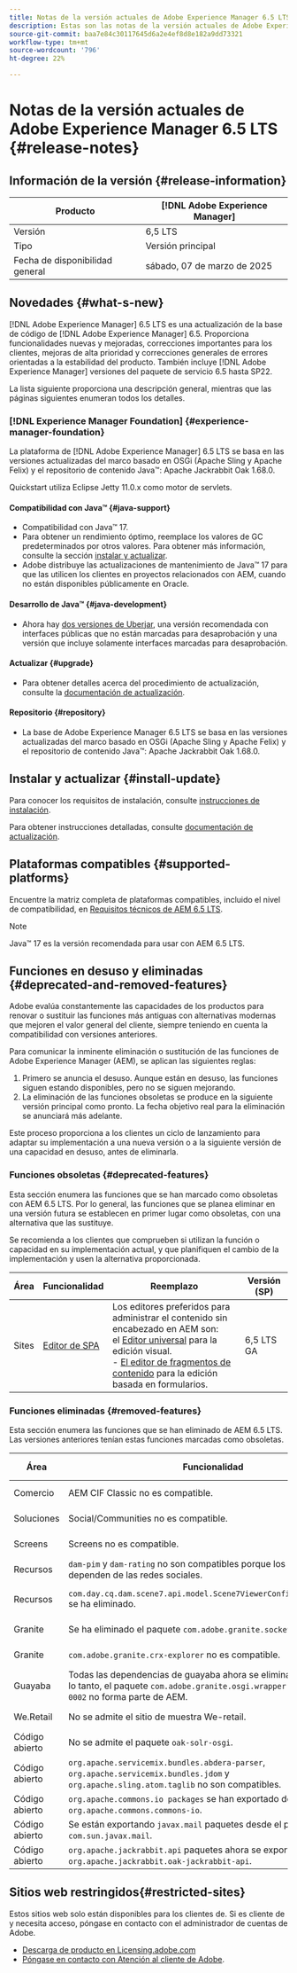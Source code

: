 ```yaml
---
title: Notas de la versión actuales de Adobe Experience Manager 6.5 LTS
description: Estas son las notas de la versión actuales de Adobe Experience Manager 6.5 LTS.
source-git-commit: baa7e84c30117645d6a2e4ef8d8e182a9dd73321
workflow-type: tm+mt
source-wordcount: '796'
ht-degree: 22%

---
```



# Notas de la versión actuales de Adobe Experience Manager 6.5 LTS {#release-notes}

## Información de la versión {#release-information}

| Producto | [!DNL Adobe Experience Manager] |
|---|---|
| Versión | 6,5 LTS |
| Tipo | Versión principal |
| Fecha de disponibilidad general | sábado, 07 de marzo de 2025 |

## Novedades {#what-s-new}

[!DNL Adobe Experience Manager] 6.5 LTS es una actualización de la base de código de [!DNL Adobe Experience Manager] 6.5. Proporciona funcionalidades nuevas y mejoradas, correcciones importantes para los clientes, mejoras de alta prioridad y correcciones generales de errores orientadas a la estabilidad del producto. También incluye [!DNL Adobe Experience Manager] versiones del paquete de servicio 6.5 hasta SP22.

La lista siguiente proporciona una descripción general, mientras que las páginas siguientes enumeran todos los detalles.

### [!DNL Experience Manager Foundation] {#experience-manager-foundation}

La plataforma de [!DNL Adobe Experience Manager] 6.5 LTS se basa en las versiones actualizadas del marco basado en OSGi (Apache Sling y Apache Felix) y el repositorio de contenido Java™: Apache Jackrabbit Oak 1.68.0.

Quickstart utiliza Eclipse Jetty 11.0.x como motor de servlets.

#### Compatibilidad con Java™  {#java-support}

* Compatibilidad con Java™ 17.
* Para obtener un rendimiento óptimo, reemplace los valores de GC predeterminados por otros valores. Para obtener más información, consulte la sección [instalar y actualizar](/help/sites-deploying/custom-standalone-install.md).
* Adobe distribuye las actualizaciones de mantenimiento de Java™ 17 para que las utilicen los clientes en proyectos relacionados con AEM, cuando no están disponibles públicamente en Oracle.

#### Desarrollo de Java™ {#java-development}

* Ahora hay [dos versiones de Uberjar](/help/sites-developing/ht-projects-maven.md#experience-manager-api-dependencies), una versión recomendada con interfaces públicas que no están marcadas para desaprobación y una versión que incluye solamente interfaces marcadas para desaprobación.

#### Actualizar {#upgrade}

* Para obtener detalles acerca del procedimiento de actualización, consulte la [documentación de actualización](/help/sites-deploying/upgrade.md).

#### Repositorio {#repository}

* La base de Adobe Experience Manager 6.5 LTS se basa en las versiones actualizadas del marco basado en OSGi (Apache Sling y Apache Felix) y el repositorio de contenido Java™: Apache Jackrabbit Oak 1.68.0.

## Instalar y actualizar {#install-update}

Para conocer los requisitos de instalación, consulte [instrucciones de instalación](/help/sites-deploying/custom-standalone-install.md).

Para obtener instrucciones detalladas, consulte [documentación de actualización](/help/sites-deploying/upgrade.md).

## Plataformas compatibles {#supported-platforms}

Encuentre la matriz completa de plataformas compatibles, incluido el nivel de compatibilidad, en [Requisitos técnicos de AEM 6.5 LTS](/help/sites-deploying/technical-requirements.md).

>[!NOTE]
>
>Java™ 17 es la versión recomendada para usar con AEM 6.5 LTS.


## Funciones en desuso y eliminadas {#deprecated-and-removed-features}

Adobe evalúa constantemente las capacidades de los productos para renovar o sustituir las funciones más antiguas con alternativas modernas que mejoren el valor general del cliente, siempre teniendo en cuenta la compatibilidad con versiones anteriores.

Para comunicar la inminente eliminación o sustitución de las funciones de Adobe Experience Manager (AEM), se aplican las siguientes reglas:

1. Primero se anuncia el desuso. Aunque están en desuso, las funciones siguen estando disponibles, pero no se siguen mejorando.
1. La eliminación de las funciones obsoletas se produce en la siguiente versión principal como pronto. La fecha objetivo real para la eliminación se anunciará más adelante.

Este proceso proporciona a los clientes un ciclo de lanzamiento para adaptar su implementación a una nueva versión o a la siguiente versión de una capacidad en desuso, antes de eliminarla.

### Funciones obsoletas {#deprecated-features}

Esta sección enumera las funciones que se han marcado como obsoletas con AEM 6.5 LTS. Por lo general, las funciones que se planea eliminar en una versión futura se establecen en primer lugar como obsoletas, con una alternativa que las sustituye.

Se recomienda a los clientes que comprueben si utilizan la función o capacidad en su implementación actual, y que planifiquen el cambio de la implementación y usen la alternativa proporcionada.

| Área | Funcionalidad | Reemplazo | Versión (SP) |
|---|---|---|---|
| Sites | [Editor de SPA](/help/sites-developing/spa-overview.md) | Los editores preferidos para administrar el contenido sin encabezado en AEM son: <br> el [Editor universal](/help/sites-developing/universal-editor/introduction.md) para la edición visual.<br>- [El editor de fragmentos de contenido](/help/assets/content-fragments/content-fragments-managing.md) para la edición basada en formularios. | 6,5 LTS GA |

### Funciones eliminadas {#removed-features}

Esta sección enumera las funciones que se han eliminado de AEM 6.5 LTS. Las versiones anteriores tenían estas funciones marcadas como obsoletas.

| Área | Funcionalidad | Reemplazo | Versión (SP) |
|--- |--- |--- |--- |
| Comercio | AEM CIF Classic no es compatible. | Debe migrar a [AEM CIF](/help/commerce/cif/migration.md). | 6,5 LTS GA |
| Soluciones | Social/Communities no es compatible. | No hay reemplazo disponible. | 6,5 LTS GA |
| Screens | Screens no es compatible. | No hay reemplazo disponible. | 6,5 LTS GA |
| Recursos | `dam-pim` y `dam-rating` no son compatibles porque los paquetes dependen de las redes sociales. | No hay reemplazo disponible. | 6,5 LTS GA |
| Recursos | `com.day.cq.dam.scene7.api.model.Scene7ViewerConfig#getSettings()` se ha eliminado. | Utilice la API alternativa `com.day.cq.dam.scene7.api.model.Scene7ViewerConfig#getSettingsList()` que se ha agregado. | 6,5 LTS GA |
| Granite | Se ha eliminado el paquete `com.adobe.granite.socketio`. | No hay reemplazo disponible. | 6,5 LTS GA |
| Granite | `com.adobe.granite.crx-explorer` no es compatible. | No hay reemplazo disponible. | 6,5 LTS GA |
| Guayaba | Todas las dependencias de guayaba ahora se eliminan en AEM y, por lo tanto, el paquete `com.adobe.granite.osgi.wrapper.guava-15.0.0-0002` no forma parte de AEM. | Los clientes pueden agregar guayaba por su cuenta si dependen de la guayaba o reemplazar el código de guayaba con colecciones java u otras alternativas si es posible. | 6,5 LTS GA |
| We.Retail | No se admite el sitio de muestra We-retail. | No hay reemplazo disponible. | 6,5 LTS GA |
| Código abierto | No se admite el paquete `oak-solr-osgi`. | No hay reemplazo disponible. | 6,5 LTS GA |
| Código abierto | `org.apache.servicemix.bundles.abdera-parser`, `org.apache.servicemix.bundles.jdom` y `org.apache.sling.atom.taglib` no son compatibles. | No hay reemplazo disponible. | 6,5 LTS GA |
| Código abierto | `org.apache.commons.io packages` se han exportado desde `org.apache.commons.commons-io`. | No se requiere ningún cambio. | 6,5 LTS GA |
| Código abierto | Se están exportando `javax.mail` paquetes desde el paquete `com.sun.javax.mail`. | No se requiere ningún cambio. | 6,5 LTS GA |
| Código abierto | `org.apache.jackrabbit.api` paquetes ahora se exportan del paquete `org.apache.jackrabbit.oak-jackrabbit-api`. | No se requiere ningún cambio. | 6,5 LTS GA |

## Sitios web restringidos{#restricted-sites}

Estos sitios web solo están disponibles para los clientes de. Si es cliente de y necesita acceso, póngase en contacto con el administrador de cuentas de Adobe.

* [Descarga de producto en Licensing.adobe.com](https://licensing.adobe.com/)
* [Póngase en contacto con Atención al cliente de Adobe](https://experienceleague.adobe.com/en/docs/customer-one/using/home).
